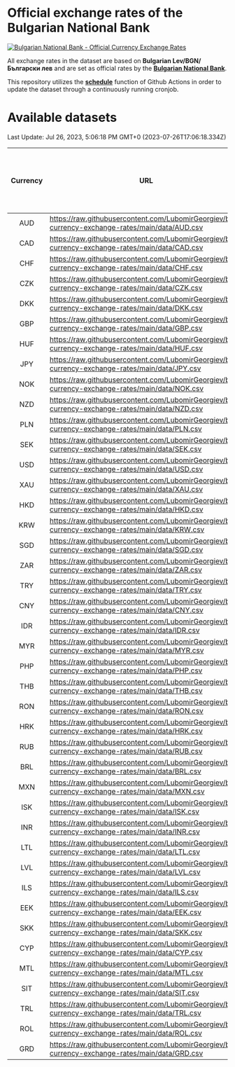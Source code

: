 # Official exchange rates of the Bulgarian National Bank

[![Bulgarian National Bank - Official Currency Exchange Rates](https://github.com/LubomirGeorgiev/bnb-currency-exchange-rates/actions/workflows/update-rates.yml/badge.svg?branch=main)](https://github.com/LubomirGeorgiev/bnb-currency-exchange-rates/actions/workflows/update-rates.yml)

All exchange rates in the dataset are based on **Bulgarian Lev/BGN/Български лев** and are set as official rates by the [**Bulgarian National Bank**](https://www.bnb.bg/Statistics/StExternalSector/StExchangeRates/StERForeignCurrencies/index.htm?toLang=_EN).

This repository utilizes the [**schedule**](https://docs.github.com/en/actions/reference/events-that-trigger-workflows) function of Github Actions in order to update the dataset through a continuously running cronjob.

# Available datasets

<!-- START LINKS (DO NOT EVER FU*ING DELETE THIS COMMENT FOR THE LOVE OF YOUR LIFE!!! IF YOU ARE CURIOS HOW IT WORKS, YOU CAN HAVE A LOOK AT ./src/updateReadme.ts) -->

Last Update: Jul 26, 2023, 5:06:18 PM GMT+0 (2023-07-26T17:06:18.334Z)

| Currency | URL                                                                                             | Number of records | Number of missing days that were filled in |
| :------: | ----------------------------------------------------------------------------------------------- | :---------------: | :----------------------------------------: |
|   AUD    | https://raw.githubusercontent.com/LubomirGeorgiev/bnb-currency-exchange-rates/main/data/AUD.csv |       8567        |                    2647                    |
|   CAD    | https://raw.githubusercontent.com/LubomirGeorgiev/bnb-currency-exchange-rates/main/data/CAD.csv |       8567        |                    2647                    |
|   CHF    | https://raw.githubusercontent.com/LubomirGeorgiev/bnb-currency-exchange-rates/main/data/CHF.csv |       8567        |                    2647                    |
|   CZK    | https://raw.githubusercontent.com/LubomirGeorgiev/bnb-currency-exchange-rates/main/data/CZK.csv |       8567        |                    2647                    |
|   DKK    | https://raw.githubusercontent.com/LubomirGeorgiev/bnb-currency-exchange-rates/main/data/DKK.csv |       8567        |                    2647                    |
|   GBP    | https://raw.githubusercontent.com/LubomirGeorgiev/bnb-currency-exchange-rates/main/data/GBP.csv |       8567        |                    2647                    |
|   HUF    | https://raw.githubusercontent.com/LubomirGeorgiev/bnb-currency-exchange-rates/main/data/HUF.csv |       8567        |                    2647                    |
|   JPY    | https://raw.githubusercontent.com/LubomirGeorgiev/bnb-currency-exchange-rates/main/data/JPY.csv |       8567        |                    2647                    |
|   NOK    | https://raw.githubusercontent.com/LubomirGeorgiev/bnb-currency-exchange-rates/main/data/NOK.csv |       8567        |                    2647                    |
|   NZD    | https://raw.githubusercontent.com/LubomirGeorgiev/bnb-currency-exchange-rates/main/data/NZD.csv |       8567        |                    2647                    |
|   PLN    | https://raw.githubusercontent.com/LubomirGeorgiev/bnb-currency-exchange-rates/main/data/PLN.csv |       8567        |                    2647                    |
|   SEK    | https://raw.githubusercontent.com/LubomirGeorgiev/bnb-currency-exchange-rates/main/data/SEK.csv |       8567        |                    2647                    |
|   USD    | https://raw.githubusercontent.com/LubomirGeorgiev/bnb-currency-exchange-rates/main/data/USD.csv |       8567        |                    2647                    |
|   XAU    | https://raw.githubusercontent.com/LubomirGeorgiev/bnb-currency-exchange-rates/main/data/XAU.csv |       8567        |                    2649                    |
|   HKD    | https://raw.githubusercontent.com/LubomirGeorgiev/bnb-currency-exchange-rates/main/data/HKD.csv |       8265        |                    2556                    |
|   KRW    | https://raw.githubusercontent.com/LubomirGeorgiev/bnb-currency-exchange-rates/main/data/KRW.csv |       8265        |                    2556                    |
|   SGD    | https://raw.githubusercontent.com/LubomirGeorgiev/bnb-currency-exchange-rates/main/data/SGD.csv |       8265        |                    2556                    |
|   ZAR    | https://raw.githubusercontent.com/LubomirGeorgiev/bnb-currency-exchange-rates/main/data/ZAR.csv |       8265        |                    2556                    |
|   TRY    | https://raw.githubusercontent.com/LubomirGeorgiev/bnb-currency-exchange-rates/main/data/TRY.csv |       6747        |                    2086                    |
|   CNY    | https://raw.githubusercontent.com/LubomirGeorgiev/bnb-currency-exchange-rates/main/data/CNY.csv |       6627        |                    2050                    |
|   IDR    | https://raw.githubusercontent.com/LubomirGeorgiev/bnb-currency-exchange-rates/main/data/IDR.csv |       6627        |                    2050                    |
|   MYR    | https://raw.githubusercontent.com/LubomirGeorgiev/bnb-currency-exchange-rates/main/data/MYR.csv |       6627        |                    2050                    |
|   PHP    | https://raw.githubusercontent.com/LubomirGeorgiev/bnb-currency-exchange-rates/main/data/PHP.csv |       6627        |                    2050                    |
|   THB    | https://raw.githubusercontent.com/LubomirGeorgiev/bnb-currency-exchange-rates/main/data/THB.csv |       6627        |                    2050                    |
|   RON    | https://raw.githubusercontent.com/LubomirGeorgiev/bnb-currency-exchange-rates/main/data/RON.csv |       6568        |                    2032                    |
|   HRK    | https://raw.githubusercontent.com/LubomirGeorgiev/bnb-currency-exchange-rates/main/data/HRK.csv |       6419        |                    1983                    |
|   RUB    | https://raw.githubusercontent.com/LubomirGeorgiev/bnb-currency-exchange-rates/main/data/RUB.csv |       6119        |                    1890                    |
|   BRL    | https://raw.githubusercontent.com/LubomirGeorgiev/bnb-currency-exchange-rates/main/data/BRL.csv |       5655        |                    1751                    |
|   MXN    | https://raw.githubusercontent.com/LubomirGeorgiev/bnb-currency-exchange-rates/main/data/MXN.csv |       5655        |                    1751                    |
|   ISK    | https://raw.githubusercontent.com/LubomirGeorgiev/bnb-currency-exchange-rates/main/data/ISK.csv |       5573        |                    1731                    |
|   INR    | https://raw.githubusercontent.com/LubomirGeorgiev/bnb-currency-exchange-rates/main/data/INR.csv |       5288        |                    1637                    |
|   LTL    | https://raw.githubusercontent.com/LubomirGeorgiev/bnb-currency-exchange-rates/main/data/LTL.csv |       5151        |                    1580                    |
|   LVL    | https://raw.githubusercontent.com/LubomirGeorgiev/bnb-currency-exchange-rates/main/data/LVL.csv |       4786        |                    1466                    |
|   ILS    | https://raw.githubusercontent.com/LubomirGeorgiev/bnb-currency-exchange-rates/main/data/ILS.csv |       4562        |                    1416                    |
|   EEK    | https://raw.githubusercontent.com/LubomirGeorgiev/bnb-currency-exchange-rates/main/data/EEK.csv |       4002        |                    1228                    |
|   SKK    | https://raw.githubusercontent.com/LubomirGeorgiev/bnb-currency-exchange-rates/main/data/SKK.csv |       2972        |                    914                     |
|   CYP    | https://raw.githubusercontent.com/LubomirGeorgiev/bnb-currency-exchange-rates/main/data/CYP.csv |       2908        |                    892                     |
|   MTL    | https://raw.githubusercontent.com/LubomirGeorgiev/bnb-currency-exchange-rates/main/data/MTL.csv |       2606        |                    801                     |
|   SIT    | https://raw.githubusercontent.com/LubomirGeorgiev/bnb-currency-exchange-rates/main/data/SIT.csv |       2544        |                    780                     |
|   TRL    | https://raw.githubusercontent.com/LubomirGeorgiev/bnb-currency-exchange-rates/main/data/TRL.csv |       1818        |                    559                     |
|   ROL    | https://raw.githubusercontent.com/LubomirGeorgiev/bnb-currency-exchange-rates/main/data/ROL.csv |       1697        |                    524                     |
|   GRD    | https://raw.githubusercontent.com/LubomirGeorgiev/bnb-currency-exchange-rates/main/data/GRD.csv |        361        |                    109                     |

<!-- END LINKS (DO NOT EVER FU*ING DELETE THIS COMMENT FOR THE LOVE OF YOUR LIFE!!! IF YOU ARE CURIOS HOW IT WORKS, YOU CAN HAVE A LOOK AT ./src/updateReadme.ts) -->
